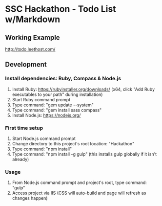 # SSC Hackathon - Todo List w/Markdown

## Working Example

http://todo.leethost.com/

## Development

### Install dependencies: Ruby, Compass & Node.js
1. Install Ruby: https://rubyinstaller.org/downloads/ (x64, click "Add Ruby executables to your path" during installation)
2. Start Ruby command prompt
3. Type command: "gem update --system"
4. Type command: "gem install sass compass"
5. Install Node.js: https://nodejs.org/ 

### First time setup
1. Start Node.js command prompt
2. Change directory to this project's root location: "Hackathon"
3. Type command: "npm install"
4. Type command: "npm install -g gulp" (this installs gulp globally if it isn't already)

### Usage
1. From Node.js command prompt and project's root, type command: "gulp"
2. Access project via IIS (CSS will auto-build and page will refresh as changes happen)